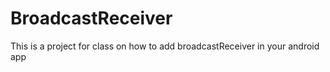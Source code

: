 # BroadcastReceiver

This is a project for class on how to add broadcastReceiver in your android app
